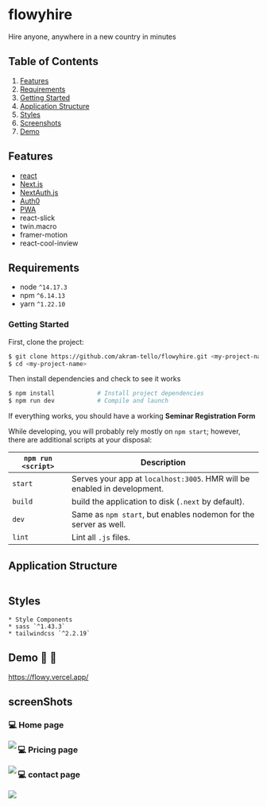# flowyhire
Hire anyone, anywhere in a new country in minutes


## Table of Contents
1. [Features](#features)
1. [Requirements](#requirements)
1. [Getting Started](#getting-started)
1. [Application Structure](#application-structure)
1. [Styles](#styles)
1. [Screenshots](#screenShots)
1. [Demo](#Demo)

## Features
* [react](https://github.com/facebook/react)
* [Next.js](https://github.com/vercel/next.js/)
* [NextAuth.js](https://www.npmjs.com/package/next-auth)
* [Auth0](https://auth0.com/)
* [PWA](https://www.npmjs.com/package/next-pwa)
* react-slick
* twin.macro
* framer-motion
* react-cool-inview

## Requirements
* node `^14.17.3`
* npm `^6.14.13`
* yarn `^1.22.10`

### Getting Started

First, clone the project:

```bash
$ git clone https://github.com/akram-tello/flowyhire.git <my-project-name>
$ cd <my-project-name>
```

Then install dependencies and check to see it works

```bash
$ npm install            # Install project dependencies
$ npm run dev            # Compile and launch
```
If everything works, you should have a working <b>Seminar Registration Form</b>

While developing, you will probably rely mostly on `npm start`; however, there are additional scripts at your disposal:

|`npm run <script>`|Description|
|------------------|-----------|
|`start`|Serves your app at `localhost:3005`. HMR will be enabled in development.|
|`build`|build the application to disk (`.next` by default).|
|`dev`|Same as `npm start`, but enables nodemon for the server as well.|
|`lint`|Lint all `.js` files.|

## Application Structure

```

```

## Styles

```
* Style Components
* sass `^1.43.3`
* tailwindcss `^2.2.19`
```
## Demo :rocket: :rocket:
https://flowy.vercel.app/

## screenShots
### 💻 Home page

<img align="left" src="https://flowy.vercel.app/screenshot/home_page.png"/>

### 💻 Pricing page

<img align="left" src="https://flowy.vercel.app/screenshot/pricing.png"/>

### 💻 contact page

<img align="left" src="https://flowy.vercel.app/screenshot/contact.png"/>


